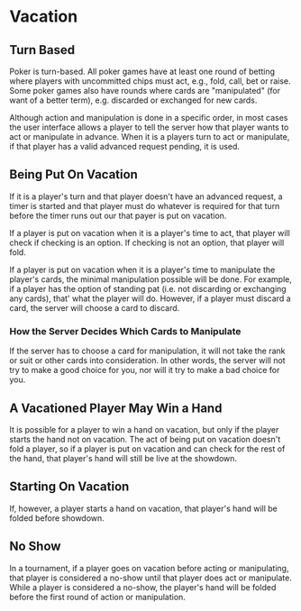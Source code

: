# Vacation

## Turn Based 
Poker is turn-based. All poker games have at least one round of
betting where players with uncommitted chips must act, e.g., fold,
call, bet or raise.  Some poker games also have rounds where cards are
"manipulated" (for want of a better term), e.g. discarded or exchanged
for new cards.

Although action and manipulation is done in a specific order, in most
cases the user interface allows a player to tell the server how that
player wants to act or manipulate in advance. When it is a players
turn to act or manipulate, if that player has a valid advanced request
pending, it is used.


## Being Put On Vacation
If it is a player's turn and that player doesn't have an advanced request,
a timer is started and that player must do whatever is required for
that turn before the timer runs out our that payer is put on vacation.

If a player is put on vacation when it is a player's time to act, that
player will check if checking is an option. If checking is not an option,
that player will fold.

If a player is put on vacation when it is a player's time to manipulate
the player's cards, the minimal manipulation possible will be done.  For
example, if a player has the option of standing pat (i.e. not discarding
or exchanging any cards), that' what the player will do.  However, if a
player must discard a card, the server will choose a card to discard.

### How the Server Decides Which Cards to Manipulate

If the server has to choose a card for manipulation, it will not take
the rank or suit or other cards into consideration. In other words,
the server will not try to make a good choice for you, nor will it try
to make a bad choice for you.

## A Vacationed Player May Win a Hand

It is possible for a player to win a hand on vacation, but only if the
player starts the hand not on vacation.  The act of being put on
vacation doesn't fold a player, so if a player is put on vacation and
can check for the rest of the hand, that player's hand will still be
live at the showdown.


## Starting On Vacation

If, however, a player starts a hand on vacation, that player's hand will
be folded before showdown.

## No Show

In a tournament, if a player goes on vacation before acting or
manipulating, that player is considered a no-show until that player
does act or manipulate.  While a player is considered a no-show, the
player's hand will be folded before the first round of action or
manipulation.
